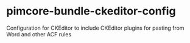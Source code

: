# pimcore-bundle-ckeditor-config
Configuration for CKEditor to include CKEditor plugins for pasting from Word and other ACF rules
